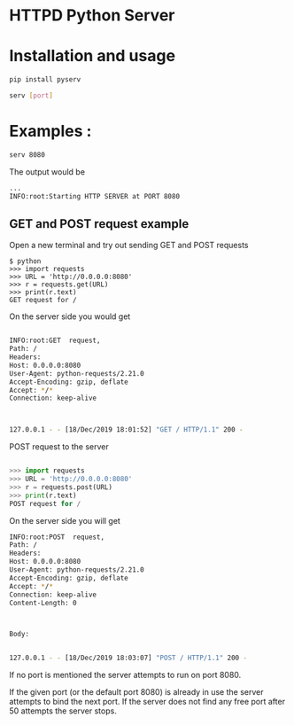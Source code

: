 # HTTPD Python Server

# Installation and usage 

```python
pip install pyserv
```
```bash
serv [port]
```

# Examples :

```bash
serv 8080
```
The output would be 
```bash
...
INFO:root:Starting HTTP SERVER at PORT 8080
```

## GET and POST request example

Open a new terminal and try out sending GET and POST requests

```
$ python
>>> import requests
>>> URL = 'http://0.0.0.0:8080'
>>> r = requests.get(URL)
>>> print(r.text)
GET request for /
```
On the server side you would get

```bash

INFO:root:GET  request,
Path: /
Headers:
Host: 0.0.0.0:8080
User-Agent: python-requests/2.21.0
Accept-Encoding: gzip, deflate
Accept: */*
Connection: keep-alive



127.0.0.1 - - [18/Dec/2019 18:01:52] "GET / HTTP/1.1" 200 -

```


POST request to the server

```python

>>> import requests
>>> URL = 'http://0.0.0.0:8080'
>>> r = requests.post(URL)
>>> print(r.text)
POST request for /

```
On the server side you will get 

```bash
INFO:root:POST  request,
Path: /
Headers:
Host: 0.0.0.0:8080
User-Agent: python-requests/2.21.0
Accept-Encoding: gzip, deflate
Accept: */*
Connection: keep-alive
Content-Length: 0



Body:


127.0.0.1 - - [18/Dec/2019 18:03:07] "POST / HTTP/1.1" 200 -

```
If no port is mentioned the server attempts to run on port 8080. 

If the given port (or the default port 8080) is already in use the server attempts to bind the next port. If the server does not find any free port after 50 attempts the server stops.


